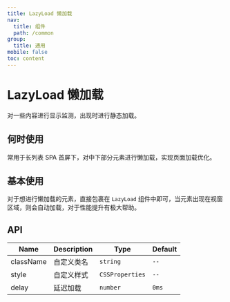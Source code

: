 ```yaml
---
title: LazyLoad 懒加载
nav:
  title: 组件
  path: /common
group:
  title: 通用
mobile: false
toc: content
---
```


# LazyLoad 懒加载

对一些内容进行显示监测，出现时进行静态加载。

## 何时使用

常用于长列表 SPA 首屏下，对中下部分元素进行懒加载，实现页面加载优化。

## 基本使用

对于想进行懒加载的元素，直接包裹在 `LazyLoad` 组件中即可，当元素出现在视窗区域，则会自动加载，对于性能提升有极大帮助。

<code src="./demos/index1.tsx"></code>

## API

| Name      | Description | Type            | Default |
| --------- | ----------- | --------------- | ------- |
| className | 自定义类名  | `string`        | `--`    |
| style     | 自定义样式  | `CSSProperties` | `--`    |
| delay     | 延迟加载    | `number`        | `0ms`   |
